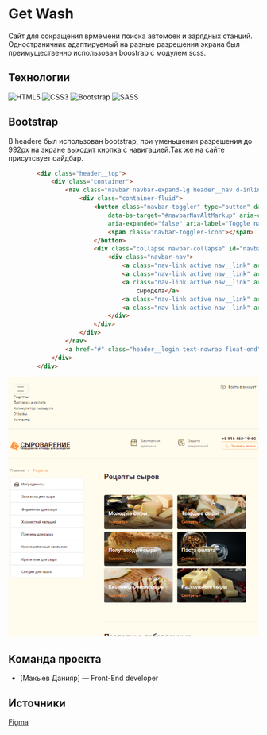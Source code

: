 # Get Wash
Сайт для сокращения врмемени поиска автомоек и зарядных станций.
Одностраничник адаптируемый на разные разрешения экрана был преимущественно использован boostrap с модулем scss.
## Технологии
![HTML5](https://img.shields.io/badge/html5-%23E34F26.svg?style=for-the-badge&logo=html5&logoColor=white)
![CSS3](https://img.shields.io/badge/css3-%231572B6.svg?style=for-the-badge&logo=css3&logoColor=white)
![Bootstrap](https://img.shields.io/badge/bootstrap-%238511FA.svg?style=for-the-badge&logo=bootstrap&logoColor=white)
![SASS](https://img.shields.io/badge/SASS-hotpink.svg?style=for-the-badge&logo=SASS&logoColor=white)
## Bootstrap
В headere был использован bootstrap, при уменьшении разрешения до 992px на экране выходит кнопка с навигацией.Так же на сайте присутсвует сайдбар.
``` html
        <div class="header__top">
            <div class="container">
                <nav class="navbar navbar-expand-lg header__nav d-inline-flex">
                    <div class="container-fluid">
                        <button class="navbar-toggler" type="button" data-bs-toggle="collapse"
                            data-bs-target="#navbarNavAltMarkup" aria-controls="navbarNavAltMarkup"
                            aria-expanded="false" aria-label="Toggle navigation">
                            <span class="navbar-toggler-icon"></span>
                        </button>
                        <div class="collapse navbar-collapse" id="navbarNavAltMarkup">
                            <div class="navbar-nav">
                                <a class="nav-link active nav__link" aria-current="page" href="#">Рецепты</a>
                                <a class="nav-link active nav__link" aria-current="page" href="#">Доставка и оплата</a>
                                <a class="nav-link active nav__link" aria-current="page" href="#">Калькулятор
                                    сыродела</a>
                                <a class="nav-link active nav__link" aria-current="page" href="#">Отзывы</a>
                                <a class="nav-link active nav__link" aria-current="page" href="#">Контакты</a>
                            </div>
                        </div>
                    </div>
                </nav>
                <a href="#" class="header__login text-nowrap float-end">Войти в аккаунт</a>
            </div>
        </div>


```
![logo](img/header-pic-md.png)

## Команда проекта


- [Макыев Данияр] — Front-End developer

## Источники
[Figma](https://www.figma.com/file/JNxErrWAN0YcgFYOoR1thY/SyroLavka?node-id=3%3A42)
